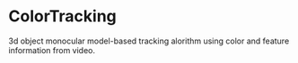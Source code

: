 # ColorTracking

3d object monocular model-based tracking alorithm using color and feature information from video.

